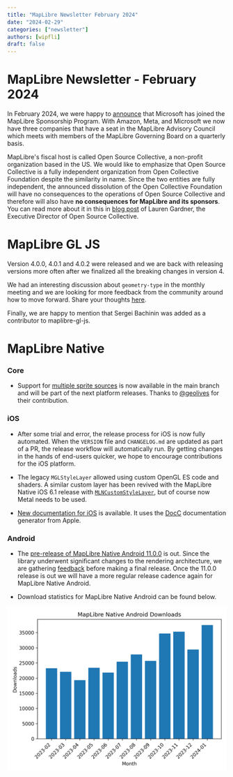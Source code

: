 ```yaml
---
title: "MapLibre Newsletter February 2024"
date: "2024-02-29"
categories: ["newsletter"]
authors: [wipfli]
draft: false
---
```


# MapLibre Newsletter - February 2024

In February 2024, we were happy to [announce](https://maplibre.org/news/2024-02-20-msft-announcement/) that Microsoft has joined the MapLibre Sponsorship Program. With Amazon, Meta, and Microsoft we now have three companies that have a seat in the MapLibre Advisory Council which meets with members of the MapLibre Governing Board on a quarterly basis.

MapLibre's fiscal host is called Open Source Collective, a non-profit organization based in the US. We would like to emphasize that Open Source Collective is a fully independent organization from Open Collective Foundation despite the similarity in name. Since the two entities are fully independent, the announced dissolution of the Open Collective Foundation will have no consequences to the operations of Open Source Collective and therefore will also have **no consequences for MapLibre and its sponsors**. You can read more about it in this in [blog post](https://opencollective.com/opensource/updates/regarding-the-announcement-to-dissolve-open-collective-foundation) of Lauren Gardner, the Executive Director of Open Source Collective.

# MapLibre GL JS

Version 4.0.0, 4.0.1 and 4.0.2 were released and we are back with releasing versions more often after we finalized all the breaking changes in version 4.

We had an interesting discussion about `geometry-type` in the monthly meeting and we are looking for more feedback from the community around how to move forward. Share your thoughts [here](https://github.com/maplibre/maplibre-style-spec/discussions/536).

Finally, we are happy to mention that Sergei Bachinin was added as a contributor to maplibre-gl-js.

# MapLibre Native

### Core

- Support for [multiple sprite sources](https://maplibre.org/maplibre-style-spec/sprite/#multiple-sprite-sources) is now available in the main branch and will be part of the next platform releases. Thanks to [@geolives](https://github.com/maplibre/maplibre-native/pull/1858) for their contribution.

### iOS

- After some trial and error, the release process for iOS is now fully automated. When the `VERSION` file and `CHANGELOG.md` are updated as part of a PR, the release workflow will automatically run. By getting changes in the hands of end-users quicker, we hope to encourage contributions for the iOS platform.

- The legacy `MGLStyleLayer` allowed using custom OpenGL ES code and shaders. A similar custom layer has been revived with the MapLibre Native iOS 6.1 release with [`MLNCustomStyleLayer`](https://github.com/maplibre/maplibre-native/pull/2041), but of course now Metal needs to be used.

- [New documentation for iOS](https://maplibre.org/maplibre-native/ios/latest/documentation/maplibre/) is available. It uses the [DocC](https://www.swift.org/documentation/docc/) documentation generator from Apple.

### Android

- The [pre-release of MapLibre Native Android 11.0.0](https://github.com/maplibre/maplibre-native/releases/tag/android-v11.0.0-pre0) is out. Since the library underwent significant changes to the rendering architecture, we are gathering [feedback](https://github.com/maplibre/maplibre-native/issues/1608) before making a final release. Once the 11.0.0 release is out we will have a more regular release cadence again for MapLibre Native Android.

- Download statistics for MapLibre Native Android can be found below.

<img src="downloads.png" style="max-width:100%">
